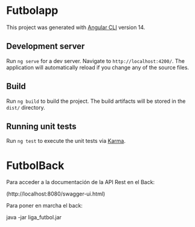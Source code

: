 # Futbolapp

This project was generated with [Angular CLI](https://github.com/angular/angular-cli) version 14.

## Development server

Run `ng serve` for a dev server. Navigate to `http://localhost:4200/`. The application will automatically reload if you change any of the source files.

## Build

Run `ng build` to build the project. The build artifacts will be stored in the `dist/` directory.

## Running unit tests

Run `ng test` to execute the unit tests via [Karma](https://karma-runner.github.io).

# FutbolBack

Para acceder a la documentación de la API Rest en el Back:

(http://localhost:8080/swagger-ui.html)

Para poner en marcha el back:

java -jar liga_futbol.jar

